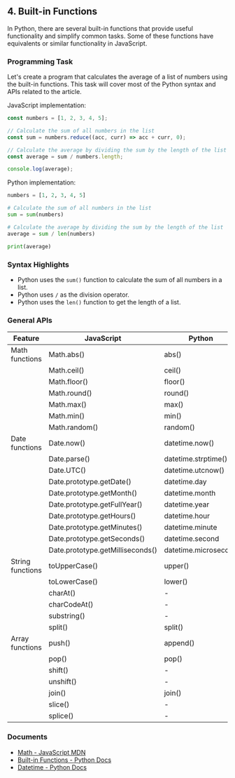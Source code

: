 

## 4. Built-in Functions

In Python, there are several built-in functions that provide useful functionality and simplify common tasks. Some of these functions have equivalents or similar functionality in JavaScript.

### Programming Task

Let's create a program that calculates the average of a list of numbers using the built-in functions. This task will cover most of the Python syntax and APIs related to the article.

JavaScript implementation:
```javascript
const numbers = [1, 2, 3, 4, 5];

// Calculate the sum of all numbers in the list
const sum = numbers.reduce((acc, curr) => acc + curr, 0);

// Calculate the average by dividing the sum by the length of the list
const average = sum / numbers.length;

console.log(average);
```

Python implementation:
```python
numbers = [1, 2, 3, 4, 5]

# Calculate the sum of all numbers in the list
sum = sum(numbers)

# Calculate the average by dividing the sum by the length of the list
average = sum / len(numbers)

print(average)
```

### Syntax Highlights
- Python uses the `sum()` function to calculate the sum of all numbers in a list.
- Python uses `/` as the division operator.
- Python uses the `len()` function to get the length of a list.



### General APIs

| Feature           | JavaScript       | Python           |
|-------------------|------------------|------------------|
| Math functions    | Math.abs()       | abs()            |
|                   | Math.ceil()      | ceil()           |
|                   | Math.floor()     | floor()          |
|                   | Math.round()     | round()          |
|                   | Math.max()       | max()            |
|                   | Math.min()       | min()            |
|                   | Math.random()    | random()         |
| Date functions    | Date.now()       | datetime.now()   |
|                   | Date.parse()     | datetime.strptime() |
|                   | Date.UTC()       | datetime.utcnow() |
|                   | Date.prototype.getDate()| datetime.day |
|                   | Date.prototype.getMonth()| datetime.month |
|                   | Date.prototype.getFullYear()| datetime.year |
|                   | Date.prototype.getHours()| datetime.hour |
|                   | Date.prototype.getMinutes()| datetime.minute |
|                   | Date.prototype.getSeconds()| datetime.second |
|                   | Date.prototype.getMilliseconds()| datetime.microsecond |
| String functions  | toUpperCase()    | upper()          |
|                   | toLowerCase()    | lower()          |
|                   | charAt()         | -                |
|                   | charCodeAt()     | -                |
|                   | substring()      | -                |
|                   | split()          | split()          |
| Array functions   | push()           | append()         |
|                   | pop()            | pop()            |
|                   | shift()          | -                |
|                   | unshift()        | -                |
|                   | join()           | join()           |
|                   | slice()          | -                |
|                   | splice()         | -                |

### Documents

- [Math - JavaScript MDN](https://developer.mozilla.org/en-US/docs/Web/JavaScript/Reference/Global_Objects/Math)
- [Built-in Functions - Python Docs](https://docs.python.org/3/library/functions.html)
- [Datetime - Python Docs](https://docs.python.org/3/library/datetime.html)

